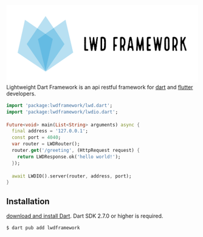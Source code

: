 ![LWD-Framework](https://github.com/emirg1989/LWD-Framework/blob/main/logo_transparent_background.png)
Lightweight Dart Framework is an api restful framework for [dart](https://dart.dev/) and [flutter](https://flutter.dev/) developers.

```dart
import 'package:lwdframework/lwd.dart';
import 'package:lwdframework/lwdio.dart';

Future<void> main(List<String> arguments) async {
  final address = '127.0.0.1';
  const port = 4040;
  var router = LWDRouter();
  router.get('/greeting', (HttpRequest request) {
    return LWDResponse.ok('hello world!');
  });

  await LWDIO().server(router, address, port);
}
```
## Installation

[download and install Dart](https://dart.dev/get-dart).
Dart SDK 2.7.0 or higher is required.

```bash
$ dart pub add lwdframework
```